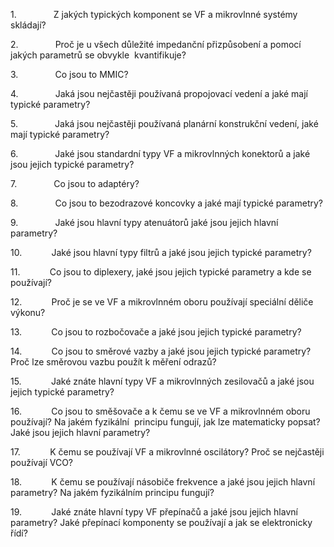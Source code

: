 1.               Z jakých typických komponent se VF a mikrovlnné systémy skládají?

2.               Proč je u všech důležité impedanční přizpůsobení a pomocí jakých parametrů se obvykle  kvantifikuje?

3.               Co jsou to MMIC?

4.               Jaká jsou nejčastěji používaná propojovací vedení a jaké mají typické parametry?

5.               Jaká jsou nejčastěji používaná planární konstrukční vedení, jaké mají typické parametry?

6.               Jaké jsou standardní typy VF a mikrovlnných konektorů a jaké jsou jejich typické parametry?

7.               Co jsou to adaptéry?

8.               Co jsou to bezodrazové koncovky a jaké mají typické parametry?

9.               Jaké jsou hlavní typy atenuátorů jaké jsou jejich hlavní parametry?

10.            Jaké jsou hlavní typy filtrů a jaké jsou jejich typické parametry?

11.            Co jsou to diplexery, jaké jsou jejich typické parametry a kde se používají?

12.            Proč je se ve VF a mikrovlnném oboru používají speciální děliče výkonu?

13.            Co jsou to rozbočovače a jaké jsou jejich typické parametry?

14.            Co jsou to směrové vazby a jaké jsou jejich typické parametry? Proč lze směrovou vazbu použít k měření odrazů?

15.            Jaké znáte hlavní typy VF a mikrovlnných zesilovačů a jaké jsou jejich typické parametry?

16.            Co jsou to směšovače a k čemu se ve VF a mikrovlnném oboru používají? Na jakém fyzikální  principu fungují, jak lze matematicky popsat? Jaké jsou jejich hlavní parametry?

17.            K čemu se používají VF a mikrovlnné oscilátory? Proč se nejčastěji používají VCO?

18.            K čemu se používají násobiče frekvence a jaké jsou jejich hlavní parametry? Na jakém fyzikálním principu fungují?

19.            Jaké znáte hlavní typy VF přepínačů a jaké jsou jejich hlavní parametry? Jaké přepínací komponenty se používají a jak se elektronicky řídí?